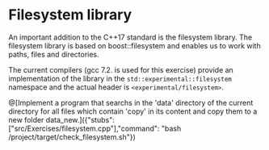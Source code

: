 # Filesystem library
An important addition to the C++17 standard is the filesystem library. The filesystem library is based on boost::filesystem
 and enables us to work with paths, files and directories.

The current compilers (gcc 7.2. is used for this exercise) provide an implementation of the library in the `std::experimental::filesystem` namespace and the actual header is `<experimental/filesystem>`.

@[Implement a program that searchs in the 'data' directory of the current directory for all files which contain 'copy' in its content and copy them to a new folder data_new.]({"stubs": ["src/Exercises/filesystem.cpp"],"command": "bash /project/target/check_filesystem.sh"})
